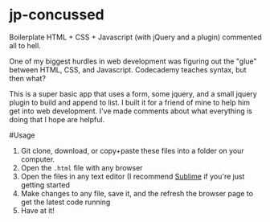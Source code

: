 jp-concussed
============

Boilerplate HTML + CSS + Javascript (with jQuery and a plugin) commented all to hell.

One of my biggest hurdles in web development was figuring out the "glue" between HTML, CSS, and Javascript. 
Codecademy teaches syntax, but then what? 

This is a super basic app that uses a form, some jquery, and a small jquery plugin to build and append to list.
I built it for a friend of mine to help him get into web development.
I've made comments about what everything is doing that I hope are helpful. 

#Usage

1. Git clone, download, or copy+paste these files into a folder on your computer.
1. Open the `.html` file with any browser
2. Open the files in any text editor (I recommend [Sublime](http://www.sublimetext.com/) if you're just getting started
3. Make changes to any file, save it, and the refresh the browser page to get the latest code running
4. Have at it!
